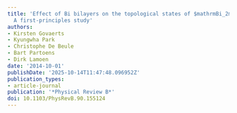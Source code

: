 ```yaml
---
title: 'Effect of Bi bilayers on the topological states of $mathrmBi_2mathrmSe_3$:
  A first-principles study'
authors:
- Kirsten Govaerts
- Kyungwha Park
- Christophe De Beule
- Bart Partoens
- Dirk Lamoen
date: '2014-10-01'
publishDate: '2025-10-14T11:47:48.096952Z'
publication_types:
- article-journal
publication: '*Physical Review B*'
doi: 10.1103/PhysRevB.90.155124
---
```

